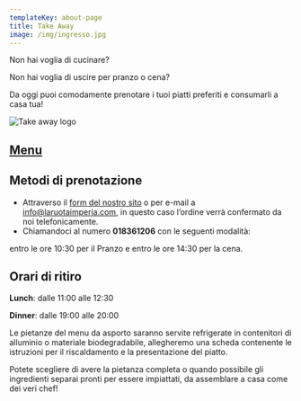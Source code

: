 ```yaml
---
templateKey: about-page
title: Take Away
image: /img/ingresso.jpg
---
```

Non hai voglia di cucinare?

Non hai voglia di uscire per pranzo o cena?

Da oggi puoi comodamente prenotare i tuoi piatti preferiti e consumarli a casa tua!

![Take away logo](/img/la-ruota-take-away.png)

## [Menu](</img/take away La ruota 2.pdf>)

## [](</img/take away La ruota 2.pdf>)Metodi di prenotazione

* Attraverso il [form del nostro sito](/contatti) o per e-mail a [info@laruotaimperia.com](mailto:info@laruotaimperia.com), in questo caso l’ordine verrà confermato da noi telefonicamente.
* Chiamandoci al numero **018361206** con le seguenti modalità:

entro le ore 10:30 per il Pranzo e entro le ore 14:30 per la cena.

## Orari di ritiro

**Lunch**: dalle 11:00 alle 12:30

**Dinner**: dalle 19:00 alle 20:00

Le pietanze del menu da asporto saranno servite refrigerate in contenitori di alluminio o materiale biodegradabile, allegheremo una scheda contenente le istruzioni per il riscaldamento e la presentazione del piatto.

Potete scegliere di avere la pietanza completa o quando possibile gli ingredienti separai pronti per essere impiattati, da assemblare a casa come dei veri chef!